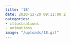 ```yaml
---
title: '18'
date: 2020-12-20 09:11:00 Z
categories:
- illustrations
- animations
image: "/uploads/18.gif"
---
```


